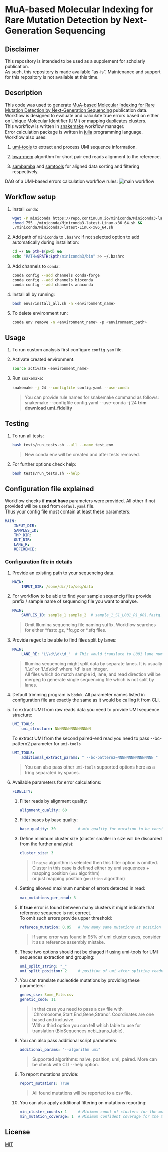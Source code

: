 # MuA-based Molecular Indexing for Rare Mutation Detection by Next-Generation Sequencing

## Disclaimer

This repository is intended to be used as a supplement for scholarly publication.  
As such, this repository is made available “as-is”. Maintenance and support for this repository is not available at this time.

## Description

This code was used to generate [MuA-based Molecular Indexing for Rare Mutation Detection by Next-Generation Sequencing]("") publication data.  
Workflow is designed to evaluate and calculate true errors based on either on Unique Molecular Identifier (UMI) or mapping duplicates clusters.  
This workflow is written in [snakemake](https://github.com/snakemake/snakemake) workflow manager.  
Error calculation package is written in [julia](https://github.com/JuliaLang/Julia) programming language.  
Workflow also uses:

1. [umi-tools](https://github.com/CGATOxford/UMI-tools) to extract and process UMI sequence information.

1. [bwa-mem](https://github.com/lh3/bwa) algorithm for short pair end reads alignment to the reference.

1. [sambamba](https://github.com/biod/sambamba) and [samtools](https://github.com/samtools/samtools) for aligned data sorting and filtering respectively.

DAG of a UMI-based errors calculation workflow rules:
![main workflow](imgs/umi_fidelity.svg)

## Workflow setup

1. Install `conda`:

    ```bash
    wget -P miniconda https://repo.continuum.io/miniconda/Miniconda3-latest-Linux-x86_64.sh &&
    chmod 755 ./miniconda/Miniconda3-latest-Linux-x86_64.sh &&
    ./miniconda/Miniconda3-latest-Linux-x86_64.sh
    ```

1. Add path of `miniconda` to `.bashrc` if not selected option to add automatically during installation:

    ```bash
    cd ~/ && pth=$(pwd) &&
    echo "PATH=$PATH:$pth/miniconda3/bin" >> ~/.bashrc
    ```

1. Add channels to `conda`:

    ```bash
    conda config --add channels conda-forge
    conda config --add channels bioconda
    conda config --add channels anaconda
    ```

1. Install all by running:

    ```bash
    bash envs/install_all.sh -n <environment_name>
    ```

1. To delete environment run:

    ```bash
    conda env remove -n <environment_name> -p <environment_path>
    ```

## Usage

1. To run custom analysis first configure `config.yam` file.

1. Activate created environment:

    ```bash
    source activate <environment_name>
    ```

1. Run `snakemake`:

    ```bash
    snakemake -j 24 --configfile config.yaml --use-conda
    ```

    > You can provide rule names for snakemake command as follows:
    > snakemake --configfile config.yaml --use-conda -j 24 __trim__ __download__ __umi_fidelity__

## Testing

1. To run all tests:

    ```bash
    bash tests/run_tests.sh --all --name test_env
    ```

    > New conda env will be created and after tests removed.

1. For further options check help:

    ```bash
    bash tests/run_tests.sh --help
    ```

## Configuration file explained

Workflow checks if __must have__ parameters were provided. All other if not provided will be used from `defaul.yaml` file.  
Thus your config file must contain at least these parameters:

```yaml
MAIN:
    INPUT_DIR:
    SAMPLES_ID:
    TMP_DIR:
    OUT_DIR:
    LANE_R:
    REFERENCE:
```

### Configuration file in details

1. Provide an existing path to your sequencing data.

    ```yaml
    MAIN:
        INPUT_DIR: /some/dir/to/seq/data
    ```

1. For workflow to be able to find your sample sequencig files provide prefix / sample name of sequencing file you want to analyse.

    ```yaml
    MAIN:
        SAMPLES_ID: sample_1 sample_2  # sample_1_S1_L001_R1_001.fastq.gz
    ```

    > Omit Illumina sequencing file naming suffix. Workflow searches for either *fastq.gz, *fq.gz or *.sfq files.

1. Provide regex to be able to find files split by lanes:

    ```yaml
    MAIN:
        LANE_RE: "L\\d\\d\\d_"  # This would translate to L001 lane number for example.
    ```

    > Illumina sequencing might split data by separate lanes. It is usually 'L\\d' or 'L\\d\\d\\d' where '\\d' is an integer.  
    > All files which do match sample id, lane, and read direction will be mergeg to generate single sequencing file which is not split by lanes.

1. Default trimming program is `bbduk`. All parameter names listed in configuration file are exactly the same as it would be calling it from CLI.

1. To extract UMI from raw reads data you need to provide UMI sequence structure:

    ```yaml
    UMI_TOOLS:
        umi_structure: NNNNNNNNNNNNNNNN
    ```

    To extract UMI from the second paired-end read you need to pass --bc-pattern2 parameter for `umi-tools`

    ```yaml
    UMI_TOOLS:
        additional_extract_params: " --bc-pattern2=NNNNNNNNNNNNNNNN "
    ```

    > You can also pass other `umi-tools` supported options here as a tring separated by spaces.

1. Available parameters for error calculations:

    ```yaml
    FIDELITY:
    ```

    1. Filter reads by alignment quality:

        ```yaml
        alignment_quality: 60
        ```

    1. Filter bases by base quality:

        ```yaml
        base_quality: 30          # min quality for mutation to be considered in read. [30]
        ```

    1. Define minimum cluster size (cluster smaller in size will be discarded from the further analysis):

        ```yaml
        cluster_size: 3
        ```

        > If `naive` algorithm is selected then this filter option is omitted.  
        > Cluster in this case is defined either by umi sequences + mapping position (`umi` algorithm)  
        > or just mapping position (`position` algorithm)

    1. Setting allowed maximum number of errors detected in read:

        ```yaml
        max_mutations_per_read: 3
        ```

    1. If __true__  error is found between many clusters it might indicate that reference sequence is not correct.  
      To omit such errors provide upper threshold:

        ```yaml
        referece_mutation: 0.95   # how many same mutations at position to consider as reference mistake.
        ```

        > If same error was found in 95% of umi cluster cases, consider it as a reference assembly mistake.

    1. These two options should not be chaged if using umi-tools for UMI sequences extraction and grouping:

        ```yaml
        umi_split_string: "_"
        umi_split_position: 2     # position of umi after spliting readname by umi string. 1 based.
        ```

    1. You can translate nucleotide mutations by providing these parameters:

        ```yaml
        genes_csv: Some_File.csv
        genetic_code: 11
        ```

        > In that case you need to pass a csv file with 'Chromosome,Start,End,Gene,Strand'. Coordinates are one based and inclusive.  
        > With a third option you can tell which table to use for translation (BioSequences.ncbi_trans_table).

    1. You can also pass additional script parameters:

        ```yaml
        additional_params: "--algorithm umi"
        ```

        > Supported algorithms: naive, position, umi, paired.
        > More can be check with CLI --help option.

    1. To report mutations provide:

        ```yaml
        report_mutations: True
        ```

        > All found mutations will be reported to a csv file.

    1. You can also apply additional filtering on mutations reporting:

        ```yaml
        min_cluster_counts: 1     # Minimum count of clusters for the mutation to be reported to a single_mutations file.
        min_mutation_coverage: 1  # Minimum confident coverage for the mutation to be reported to a single_mutations file.
        ```

## License

[MIT](LICENSE)
